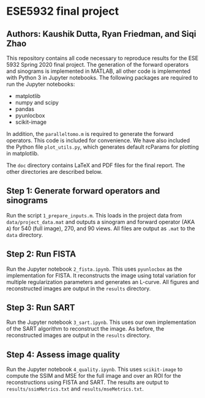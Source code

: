 # ESE5932 final project
## Authors: Kaushik Dutta, Ryan Friedman, and Siqi Zhao

This repository contains all code necessary to reproduce results for the ESE 5932 Spring 2020 final project. The generation of the forward operators and sinograms is implemented in MATLAB, all other code is implemented with Python 3 in Jupyter notebooks. The following packages are required to run the Jupyter notebooks:
* matplotlib
* numpy and scipy
* pandas
* pyunlocbox
* scikit-image

In addition, the <code>paralleltomo.m</code> is required to generate the forward operators. This code is included for convenience. We have also included the Python file <code>plot_utils.py</code>, which generates default rcParams for plotting in matplotlib.

The <code>doc</code> directory contains LaTeX and PDF files for the final report. The other directories are described below.

## Step 1: Generate forward operators and sinograms
Run the script <code>1_prepare_inputs.m</code>. This loads in the project data from <code>data/project_data.mat</code> and outputs a sinogram and forward operator (AKA <code>A</code>) for 540 (full image), 270, and 90 views. All files are output as <code>.mat</code> to the <code>data</code> directory.

## Step 2: Run FISTA
Run the Jupyter notebook <code>2_fista.ipynb</code>. This uses <code>pyunlocbox</code> as the implementation for FISTA. It reconstructs the image using total variation for multiple regularization parameters and generates an L-curve. All figures and reconstructed images are output in the <code>results</code> directory.

## Step 3: Run SART
Run the Jupyter notebook <code>3_sart.ipynb</code>. This uses our own implementation of the SART algorithm to reconstruct the image. As before, the reconstructed images are output in the <code>results</code> directory.

## Step 4: Assess image quality
Run the Jupyter notebook <code>4_quality.ipynb</code>. This uses <code>scikit-image</code> to compute the SSIM and MSE for the full image and over an ROI for the reconstructions using FISTA and SART. The results are output to <code>results/ssimMetrics.txt</code> and <code>results/mseMetrics.txt</code>.
